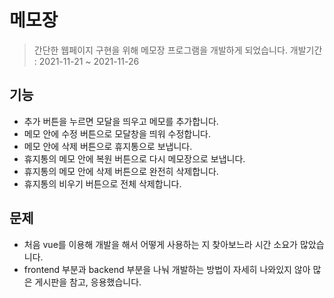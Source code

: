 # 메모장
> 간단한 웹페이지 구현을 위해 메모장 프로그램을 개발하게 되었습니다.
  개발기간 : 2021-11-21 ~ 2021-11-26

## 기능
* 추가 버튼을 누르면 모달을 띄우고 메모를 추가합니다.
* 메모 안에 수정 버튼으로 모달창을 띄워 수정합니다.
* 메모 안에 삭제 버튼으로 휴지통으로 보냅니다.
* 휴지통의 메모 안에 복원 버튼으로 다시 메모장으로 보냅니다.
* 휴지통의 메모 안에 삭제 버튼으로 완전히 삭제합니다.
* 휴지통의 비우기 버튼으로 전체 삭제합니다.

## 문제
* 처음 vue를 이용해 개발을 해서 어떻게 사용하는 지 찾아보느라 시간 소요가 많았습니다.
* frontend 부분과 backend 부분을 나눠 개발하는 방법이 자세히 나와있지 않아 많은 게시판을 참고, 응용했습니다.
